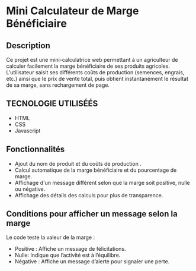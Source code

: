 # Mini Calculateur de Marge Bénéficiaire

## Description
Ce projet est une mini-calculatrice web permettant à un agriculteur de calculer facilement la marge bénéficiaire de ses produits agricoles. L'utilisateur saisit ses différents coûts de production (semences, engrais, etc.) ainsi que le prix de vente total, puis obtient instantanément le résultat de sa marge, sans rechargement de page.

## TECNOLOGIE UTILISÉÉS
- HTML
- CSS
- Javascript

## Fonctionnalités
- Ajout du nom de produit et du coûts de production .
- Calcul automatique de la marge bénéficiaire et du pourcentage de marge.
- Affichage d'un message différent selon que la marge soit positive, nulle ou négative.
- Affichage des détails des calculs pour plus de transparence.

## Conditions pour afficher un message selon la marge
Le code teste la valeur de la marge :
- Positive : Affiche un message de félicitations.
- Nulle: Indique que l’activité est à l’équilibre.
- Négative : Affiche un message d’alerte pour signaler une perte.
